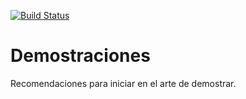 [![Build Status](https://travis-ci.com/KYSXD/Demostraciones---Github.svg?branch=master)](https://travis-ci.com/KYSXD/Demostraciones---Github)

# Demostraciones

Recomendaciones para iniciar en el arte de demostrar.
